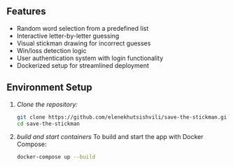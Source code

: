 
## Features

-  Random word selection from a predefined list  
-  Interactive letter-by-letter guessing  
-  Visual stickman drawing for incorrect guesses  
-  Win/loss detection logic  
-  User authentication system with login functionality  
-  Dockerized setup for streamlined deployment 

## Environment Setup

1. *Clone the repository:*
   
   ```bash
   git clone https://github.com/elenekhutsishvili/save-the-stickman.git  
   cd save-the-stickman
   ```

2. *build and start containers*
   To build and start the app with Docker Compose:

   ```bash
   docker-compose up --build  
   ```